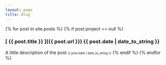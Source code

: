 ```yaml
---
layout: page
title: Blog
---
```


{% for post in site.posts %}
  {% if post.project == null %}
  ### [ {{ post.title }} ]({{ post.url }}) {{ post.date | date_to_string }}
  <span> A little description of the post </span>
  <span class="post-date"> <small><small>{{ post.date | date_to_string }}</small></small></span>
  {% endif %}
{% endfor %}
